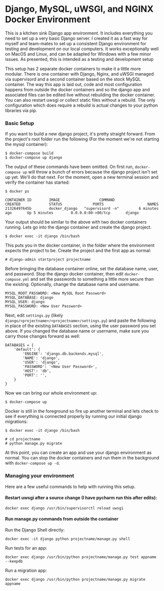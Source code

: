 # Django, MySQL, uWSGI, and NGINX Docker Environment

This is a kitchen sink Django app environment. It includes everything you need to set up a very basic Django server. I created it as a fast way for myself and team-mates to set up a consistent Django environment for testing and development on our local computers. It works exceptionally well on MacOS and Linux, and can be adapted for Windows with a few minor issues. As presented, this is intended as a testing and development setup

This setup has 2 separate docker containers to make it a little more modular. There is one container with Django, Nginx, and uWSGI managed via supervisord and a second container based on the stock MySQL container. The way this app is laid out, code and most configuration happens from outside the docker containers and so the django app and associated files can be edited live without rebuilding the docker container. You can also restart uwsgi or collect static files without a rebuild. The only configuration which does require a rebuild is actual changes to your python libraries via pip. 

### Basic Setup

If you want to build a new django project, it's pretty straight forward. From the project's root folder run the following (For the moment we're not starting the mysql container):
    
    $ docker-compose build
    $ docker-compose up django

The output of these commands have been omitted. On first run, `docker-compose up` will throw a bunch of 
errors because the django project isn't set up yet. We'll do that next. For the moment, open a new terminal
session and verify the container has started:

    $ docker ps

    CONTAINER ID        IMAGE                  COMMAND                  CREATED             STATUS              PORTS                    NAMES
    21326497645b        docker_django   "supervisord -n"         6 minutes ago       Up 5 minutes        0.0.0.0:80->80/tcp       django


Your output should be similar to the above with two docker containers running. Lets go into the django 
container and create the django project.

    $ docker exec -it django /bin/bash

This puts you in the docker container, in the folder where the environment expects the project to be. Create 
the project and the first app as normal:

    # django-admin startproject projectname

Before bringing the database container online, set the database name, user, and password. Stop the django docker container, then edit `docker-compose.yml` and set the passwords to something a little more secure than the existing. Optionally, change the database name and username.

    MYSQL_ROOT_PASSWORD: <New MySQL Root Password>
    MYSQL_DATABASE: django
    MYSQL_USER: django
    MYSQL_PASSWORD: <New User Password>

Next, edit `settings.py` (likely `django/<projectname>/<projectname>/settings.py`) and paste the following in place of the existing `DATABASES` section, using the user password you set above. If you changed the database name or username, make sure you carry those changes forward as well: 

    DATABASES = {
        'default': {
            'ENGINE': 'django.db.backends.mysql',
            'NAME': 'django',
            'USER': 'django',
            'PASSWORD': '<New User Password>',
            'HOST': 'db',
            'PORT': '',
        }
    }

Now we can bring our whole environment up:

    $ docker-compose up

Docker is still in the foreground so fire up another terminal and lets check to see if everything is connected properly by running our initial django migrations:

    $ docker exec -it django /bin/bash

    # cd projectname
    # python manage.py migrate

At this point, you can create an app and use your django environment as normal. You can stop the docker containers and run them in the background with `docker-compose up -d`.

### Managing your environment

Here are a few useful commands to help with running this setup.

#### Restart uwsgi after a source change (I have pycharm run this after edits):

    docker exec django /usr/bin/supervisorctl reload uwsgi

#### Run manage.py commands from outside the container

Run the Django Shell directly:

    docker exec -it django python projectname/manage.py shell


Run tests for an app:

    docker exec django /usr/bin/python projectname/manage.py test appname --keepdb

Run a migration app:

    docker exec django /usr/bin/python projectname/manage.py migrate appname

